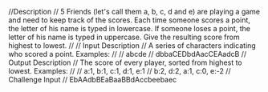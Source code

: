 //Description
//        5 Friends (let's call them a, b, c, d and e) are playing a game and need to keep track of the scores. Each time someone scores a point, the letter of his name is typed in lowercase. If someone loses a point, the letter of his name is typed in uppercase. Give the resulting score from highest to lowest.
//
//        Input Description
//        A series of characters indicating who scored a point. Examples:
//
//        abcde
//        dbbaCEDbdAacCEAadcB
//        Output Description
//        The score of every player, sorted from highest to lowest. Examples:
//
//        a:1, b:1, c:1, d:1, e:1
//        b:2, d:2, a:1, c:0, e:-2
//        Challenge Input
//        EbAAdbBEaBaaBBdAccbeebaec